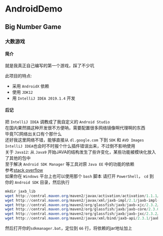 # AndroidDemo

## Big Number Game

### 大数游戏

#### 简介

就是我真正自己编写的第一个游戏，踩了不少坑<br>

此项目的特点:

* 采用 `AndroidX` 依赖
* 使用 `JDK12`
* 用 `IntelliJ IDEA 2019.1.4` 开发

#### 后记

把 `IntelliJ IDEA` 调教成了我自定义的 `Android Studio` <br>
在国内果然搞这种开发很不方便呐，需要配置很多网络镜像啊代理啊的东西<br>
毕竟TC网络出关口有个那什么<br>
还好我这里网络不错，能够直接从 `dl.google.com` 下到 `SDK` 和 `AVD Images` <br>
`IntelliJ IDEA`也会时不时报个什么插件错误出来，不过倒不影响使用<br>
关于 `Java12`: 从 `Java9` 开始JAVA的结构发生了些许变化，某些功能被模块化放入了其他的包中<br>
至于解决 `Android SDK Manager` 等工具对原 `Java EE` 中的功能的依赖<br>
参考[stack overflow](https://stackoverflow.com/questions/53076422/getting-android-sdkmanager-to-run-with-java-11)<br>
如果你在 `Windows` 平台上也可以使用那个 `bash` 脚本
请打开 `PowerShell`， `cd` 到你的 `Android SDK` 目录，然后执行

```powershell
mkdir jaxb_lib
wget http://central.maven.org/maven2/javax/activation/activation/1.1.1/activation-1.1.1.jar -O jaxb_lib/activation.jar
wget http://central.maven.org/maven2/javax/xml/jaxb-impl/2.1/jaxb-impl-2.1.jar -O jaxb_lib/jaxb-impl.jar
wget http://central.maven.org/maven2/org/glassfish/jaxb/jaxb-xjc/2.3.2/jaxb-xjc-2.3.2.jar -O jaxb_lib/jaxb-xjc.jar
wget http://central.maven.org/maven2/org/glassfish/jaxb/jaxb-core/2.3.0.1/jaxb-core-2.3.0.1.jar -O jaxb_lib/jaxb-core.jar
wget http://central.maven.org/maven2/org/glassfish/jaxb/jaxb-jxc/2.3.2/jaxb-jxc-2.3.2.jar -O jaxb_lib/jaxb-jxc.jar
wget http://central.maven.org/maven2/javax/xml/bind/jaxb-api/2.3.1/jaxb-api-2.3.1.jar -O jaxb_lib/jaxb-api.jar
```

然后打开你的`sdkmanager.bat`，定位到 `66` 行，将依赖的jar地址加上

